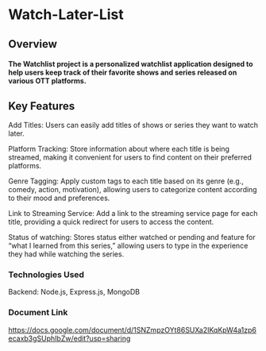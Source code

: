 # Watch-Later-List
## Overview

#### The Watchlist project is a personalized watchlist application designed to help users keep track of their favorite shows and series released on various OTT platforms. 

## Key Features
Add Titles: Users can easily add titles of shows or series they want to watch later.

Platform Tracking: Store information about where each title is being streamed, making it convenient for users to find content on their preferred platforms.

Genre Tagging: Apply custom tags to each title based on its genre (e.g., comedy, action, motivation), allowing users to categorize content according to their mood and preferences.

Link to Streaming Service: Add a link to the streaming service page for each title, providing a quick redirect for users to access the content.

Status of watching: Stores status either watched or pending and feature for “what I learned from this series,” allowing users to type in the experience they had while watching the series.

### Technologies Used

Backend: Node.js, Express.js, MongoDB

### Document Link

https://docs.google.com/document/d/1SNZmpzOYt86SUXa2IKqKpW4a1zp6ecaxb3gSUphIbZw/edit?usp=sharing

